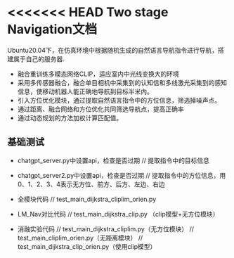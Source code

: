 <<<<<<< HEAD
Two stage Navigation文档
===============
Ubuntu20.04下，在仿真环境中根据随机生成的自然语言导航指令进行导航，搭建属于自己的服务器.

* 融合重训练多模态网络CLIP，适应室内中光线变换大的环境
* 采用多传感器融合，融合单目相机中采集到的认知信和多线激光采集到的感知信息，使移动机器人能正确地导航到目标半米内。
* 引入方位优化模块，通过提取自然语言指令中的方位信息，筛选掉噪声点。
* 通过距离、融合网络和方位优化共同筛选导航点，提高正确率
* 通过动态规划的方法加权计算匹配值。


基础测试
------------
* chatgpt_server.py中设置api，检查是否过期
	// 提取指令中的目标信息

* chatgpt_server2.py中设置api，检查是否过期
	// 提取指令中的方位信息，用0、1、2、3、4表示无方位、前方、后方、左边、右边


* 全模块代码
   	// test_main_dijkstra_cliplim_orien.py
* LM_Nav对比代码
	// test_main_dijkstra_clip.py （clip模型+无方位模块）
* 消融实验代码
	// test_main_dijkstra_cliplim.py（无方位模块）
	// test_main_cliplim_orien.py（无距离模块）
	// test_main_dijkstra_clip_orien.py（使用clip模型）


